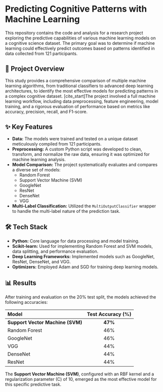 # Predicting Cognitive Patterns with Machine Learning

This repository contains the code and analysis for a research project exploring the predictive capabilities of various machine learning models on a cognitive science dataset. The primary goal was to determine if machine learning could effectively predict outcomes based on patterns identified in data collected from 121 participants.

<p align="center">
  </p>

## 🚀 Project Overview

This study provides a comprehensive comparison of multiple machine learning algorithms, from traditional classifiers to advanced deep learning architectures, to identify the most effective models for predicting patterns in a complex cognitive dataset. [cite_start]The project involved a full machine learning workflow, including data preprocessing, feature engineering, model training, and a rigorous evaluation of performance based on metrics like accuracy, precision, recall, and F1-score.

## ✨ Key Features

* **Data:** The models were trained and tested on a unique dataset meticulously compiled from 121 participants.
* **Preprocessing:** A custom Python script was developed to clean, transform, and normalize the raw data, ensuring it was optimized for machine learning analysis.
* **Model Comparison:** The project systematically evaluates and compares a diverse set of models:
    * Random Forest 
    * Support Vector Machine (SVM) 
    * GoogleNet 
    * ResNet 
    * DenseNet 
    * VGG 
* **Multi-Label Classification:** Utilized the `MultiOutputClassifier` wrapper to handle the multi-label nature of the prediction task.

## 🛠️ Tech Stack

* **Python:** Core language for data processing and model training.
* **Scikit-learn:** Used for implementing Random Forest and SVM models, data splitting, and performance evaluation.
* **Deep Learning Frameworks:** Implemented models such as GoogleNet, ResNet, DenseNet, and VGG.
* **Optimizers:** Employed Adam and SGD for training deep learning models.

## 📊 Results

After training and evaluation on the 20% test split, the models achieved the following accuracies:

| Model | Test Accuracy (%) |
| :--- | :---: |
| **Support Vector Machine (SVM)** | **47%**  |
| Random Forest | 46%  |
| GoogleNet | 46%  |
| VGG | 44%  |
| DenseNet | 44%  |
| ResNet | 44%  |

The **Support Vector Machine (SVM)**, configured with an RBF kernel and a regularization parameter (C) of 10, emerged as the most effective model for this specific predictive task. 
